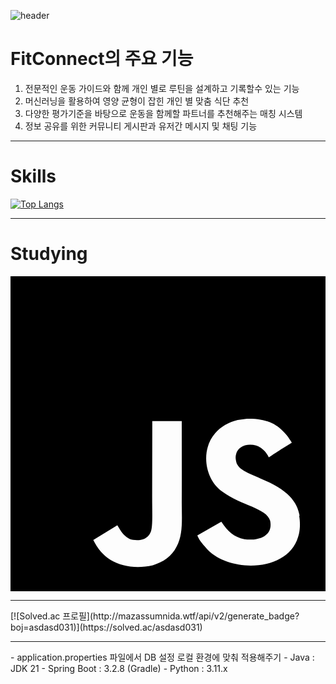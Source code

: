 ![header](https://capsule-render.vercel.app/api?type=venom&color=auto&height=300&section=header&text=FitConnect&fontSize=90)

<h1>FitConnect의 주요 기능</h1>

1. 전문적인 운동 가이드와 함께 개인 별로 루틴을 설계하고 기록할수 있는 기능
2. 머신러닝을 활용하여 영양 균형이 잡힌 개인 별 맞춤 식단 추천
3. 다양한 평가기준을 바탕으로 운동을 함께할 파트너를 추천해주는 매칭 시스템
4. 정보 공유를 위한 커뮤니티 게시판과 유저간 메시지 및 채팅 기능

<hr>
<h1>Skills</h1>

[![Top Langs](https://github-readme-stats.vercel.app/api/top-langs/?username=jeork)](https://github.com/anuraghazra/github-readme-stats)


<hr>
<h1>Studying</h1>
<svg role="img" viewBox="0 0 24 24" xmlns="http://www.w3.org/2000/svg"><title>JavaScript</title><path d="M0 0h24v24H0V0zm22.034 18.276c-.175-1.095-.888-2.015-3.003-2.873-.736-.345-1.554-.585-1.797-1.14-.091-.33-.105-.51-.046-.705.15-.646.915-.84 1.515-.66.39.12.75.42.976.9 1.034-.676 1.034-.676 1.755-1.125-.27-.42-.404-.601-.586-.78-.63-.705-1.469-1.065-2.834-1.034l-.705.089c-.676.165-1.32.525-1.71 1.005-1.14 1.291-.811 3.541.569 4.471 1.365 1.02 3.361 1.244 3.616 2.205.24 1.17-.87 1.545-1.966 1.41-.811-.18-1.26-.586-1.755-1.336l-1.83 1.051c.21.48.45.689.81 1.109 1.74 1.756 6.09 1.666 6.871-1.004.029-.09.24-.705.074-1.65l.046.067zm-8.983-7.245h-2.248c0 1.938-.009 3.864-.009 5.805 0 1.232.063 2.363-.138 2.711-.33.689-1.18.601-1.566.48-.396-.196-.597-.466-.83-.855-.063-.105-.11-.196-.127-.196l-1.825 1.125c.305.63.75 1.172 1.324 1.517.855.51 2.004.675 3.207.405.783-.226 1.458-.691 1.811-1.411.51-.93.402-2.07.397-3.346.012-2.054 0-4.109 0-6.179l.004-.056z"/></svg>

<hr>
[![Solved.ac
프로필](http://mazassumnida.wtf/api/v2/generate_badge?boj=asdasd031)](https://solved.ac/asdasd031)

<hr>
- application.properties 파일에서 DB 설정 로컬 환경에 맞춰 적용해주기
- Java : JDK 21
- Spring Boot : 3.2.8 (Gradle)
- Python : 3.11.x
